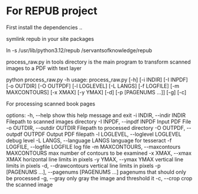 For REPUB project
==================
First install the dependencies ..

symlink repub in your site packages

ln -s /usr/lib/python3.12/repub <maindirectory>/servantsofknowledge/repub

process_raw.py in tools directory is the main program to transform scanned images to a PDF with text layer


python process_raw.py -h
usage: process_raw.py [-h] [-i INDIR] [-I INPDF] [-o OUTDIR] [-O OUTPDF]
                      [-l LOGLEVEL] [-L LANGS] [-f LOGFILE] [-m MAXCONTOURS]
                      [-x XMAX] [-y YMAX] [-d] [-p [PAGENUMS ...]] [-g] [-c]

For processing scanned book pages

options:
  -h, --help            show this help message and exit
  -i INDIR, --indir INDIR
                        Filepath to scanned images directory
  -I INPDF, --inpdf INPDF
                        Input PDF File
  -o OUTDIR, --outdir OUTDIR
                        Filepath to processed directory
  -O OUTPDF, --outpdf OUTPDF
                        Output PDF filepath
  -l LOGLEVEL, --loglevel LOGLEVEL
                        debug level
  -L LANGS, --language LANGS
                        language for tesseract
  -f LOGFILE, --logfile LOGFILE
                        log file
  -m MAXCONTOURS, --maxcontours MAXCONTOURS
                        max number of contours to be examined
  -x XMAX, --xmax XMAX  horizontal line limits in pixels
  -y YMAX, --ymax YMAX  vertical line limits in pixels
  -d, --drawcontours    vertical line limits in pixels
  -p [PAGENUMS ...], --pagenums [PAGENUMS ...]
                        pagenums that should only be processed
  -g, --gray            only gray the image and threshold it
  -c, --crop            crop the scanned image
